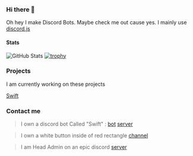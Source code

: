 ### Hi there 👋

Oh hey I make Discord Bots. Maybe check me out cause yes. I mainly use [discord.js](https://discordjs.org)


#### Stats

![GitHub Stats](https://github-readme-stats.vercel.app/api?username=HydroYT&count_private=true&show_icons=true&theme=onedark)
[![trophy](https://github-profile-trophy.vercel.app/?username=HydroYT&theme=onedark)](https://github.com/ryo-ma/github-profile-trophy)

### Projects

I am currently working on these projects

[Swift](https://discord.com/api/oauth2/authorize?client_id=919704793621098527&permissions=8&scope=bot%20applications.commands)

### Contact me

> I own a discord bot Called  "Swift"  : [bot](https://discord.com/api/oauth2/authorize?client_id=919704793621098527&permissions=8&scope=bot%20applications.commands) [server](https://discord.gg/NnHRtuDAMv)

> I own a white button inside of red rectangle [channel](https://www.youtube.com/channel/UCcTomWWc2H77wBOAZyS-79w)

> I am Head Admin on an epic discord [server](https://discord.gg/XRcB5Tuc)
